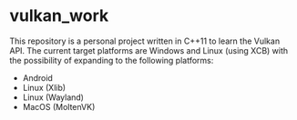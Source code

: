 # vulkan_work
This repository is a personal project written in C++11 to learn the Vulkan API.
The current target platforms are Windows and Linux (using XCB) with the possibility of expanding to the following platforms:
* Android
* Linux (Xlib)
* Linux (Wayland)
* MacOS (MoltenVK)
